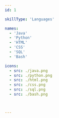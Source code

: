```yaml
---
id: 1

skillType: 'Languages'

names:
  - 'Java'
  - 'Python'
  - 'HTML'
  - 'CSS'
  - 'SQL'
  - 'Bash'

icons:
  - src: ./java.png
  - src: ./python.png
  - src: ./html.png
  - src: ./css.png
  - src: ./sql.png
  - src: ./bash.png



---
```

